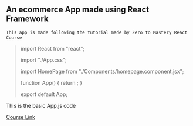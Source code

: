 ## An ecommerce App made using React Framework

`This app is made following the tutorial made by Zero to Mastery React Course`

> import React from "react";
>
> import "./App.css";
>
> import HomePage from "./Components/homepage.component.jsx";
>
> function App() {
>   return <HomePage />;
> }
>
> export default App;

This is the basic App.js code

[Course Link](https://www.udemy.com/course/complete-react-developer-zero-to-mastery)
